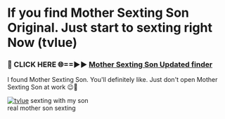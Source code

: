 # If you find Mother Sexting Son Original. Just start to sexting right Now (tvlue)

<h3>🔴 CLICK HERE 🌐==►► <a href="https://tinyurl.com/2s32jyrn" rel="nofollow">Mother Sexting Son Updated finder</a></h3>

I found Mother Sexting Son. You'll definitely like. Just don't open Mother Sexting Son at work 😉💬

[![tvlue](https://i.imgur.com/sZc9xG4.jpeg)](https://tinyurl.com/2s32jyrn)
sexting with my son<br>
real mother son sexting